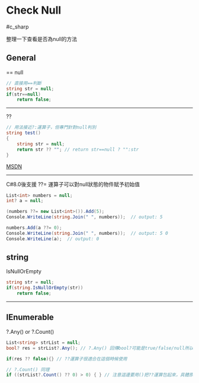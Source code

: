 # Check Null 

#c_sharp 

整理一下查看是否為null的方法

## General

== null

```C#
// 直接用==判斷
string str = null;
if(str==null)
    return false;
```

---

??

```C#
// 用法接近?:運算子，但專門針對null判別
string test()
{
    string str = null;
    return str ?? ""; // return str==null ? "":str
}
```

[MSDN](https://docs.microsoft.com/en-us/dotnet/csharp/language-reference/operators/null-coalescing-operator)

---

C#8.0後支援 ??= 運算子可以對null狀態的物件賦予初始值

```C#
List<int> numbers = null;
int? a = null;

(numbers ??= new List<int>()).Add(5);
Console.WriteLine(string.Join(" ", numbers));  // output: 5

numbers.Add(a ??= 0);
Console.WriteLine(string.Join(" ", numbers));  // output: 5 0
Console.WriteLine(a);  // output: 0
```



## string

IsNullOrEmpty

```C#
string str = null;
if(string.IsNullOrEmpty(str))
    return false;
```

---



## IEnumerable

?.Any() or ?.Count()

```C#
List<string> strList = null;
bool? res = strList?.Any(); // ?.Any() 回傳bool?可能是true/false/null所以不能當一般的bool使用

if(res ?? false){} // ??運算子很適合在這個時候使用

// ?.Count() 同理
if ((strList?.Count() ?? 0) > 0) { } // 注意這邊要用()把??運算包起來，具體原因我也不清楚，或許是比較運算子的優先度比較高?
```



